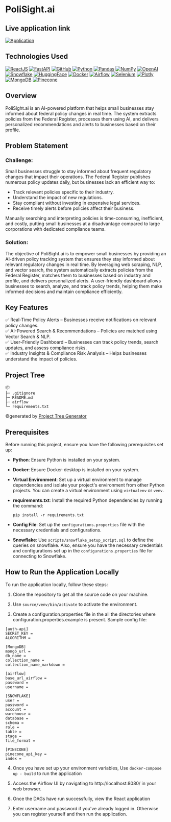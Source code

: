 # PoliSight.ai

## Live application link

[![Application](https://img.shields.io/badge/codelabs-4285F4?style=for-the-badge&logo=codelabs&logoColor=white)](https://codelabs-preview.appspot.com/?file_id=1xOJo6D40dsWjctPaj2Z7uZlOG9cHrW0DRejiGDkK9XM#0)

## Technologies Used
[![ReactJS](https://img.shields.io/badge/React-20232A?style=for-the-badge&logo=react&logoColor=61DAFB)](https://react.dev/)
[![FastAPI](https://img.shields.io/badge/fastapi-109989?style=for-the-badge&logo=FASTAPI&logoColor=white)](https://fastapi.tiangolo.com/)
[![GitHub](https://img.shields.io/badge/GitHub-100000?style=for-the-badge&logo=github&logoColor=white)](https://github.com/)
[![Python](https://img.shields.io/badge/Python-FFD43B?style=for-the-badge&logo=python&logoColor=blue)](https://www.python.org/)
[![Pandas](https://img.shields.io/badge/Pandas-2C2D72?style=for-the-badge&logo=pandas&logoColor=white)](https://pandas.pydata.org/)
[![NumPy](https://img.shields.io/badge/Numpy-777BB4?style=for-the-badge&logo=numpy&logoColor=white)](https://numpy.org/)
[![OpenAI](https://img.shields.io/badge/OpenAI-412991?style=for-the-badge&logo=openai&logoColor=white)](https://openai.com/)
[![Snowflake](https://img.shields.io/badge/Snowflake-0093F1?style=for-the-badge&logo=snowflake&logoColor=white)](https://www.snowflake.com/)
[![HuggingFace](https://img.shields.io/badge/-HuggingFace-FF9900?style=for-the-badge&logo=HuggingFace&logoColor=white)](https://huggingface.co/docs/transformers/en/model_doc/bert)
[![Docker](https://img.shields.io/badge/Docker-2CA5E0?style=for-the-badge&logo=docker&logoColor=white)](https://www.docker.com/)
[![Airflow](https://img.shields.io/badge/Airflow-FF4B4B?style=for-the-badge&logo=Apache%20Airflow&logoColor=white)](https://airflow.apache.org/)
[![Selenium](https://img.shields.io/badge/Selenium-43B02A?style=for-the-badge&logo=Selenium&logoColor=white)](https://www.selenium.dev/)
[![Plotly](https://img.shields.io/badge/Plotly-239120?style=for-the-badge&logo=plotly&logoColor=white)](https://plotly.com/)
[![MongoDB](https://img.shields.io/badge/MongoDB-4EA94B?style=for-the-badge&logo=mongodb&logoColor=white)](https://www.mongodb.com/)
[![Pinecone](https://img.shields.io/badge/Pinecone-220052?style=for-the-badge)](https://www.pinecone.io/)

## Overview

PoliSight.ai is an AI-powered platform that helps small businesses stay informed about federal policy changes in real time. The system extracts policies from the Federal Register, processes them using AI, and delivers personalized recommendations and alerts to businesses based on their profile.

## Problem Statement

### Challenge:
Small businesses struggle to stay informed about frequent regulatory changes that impact their operations. The Federal Register publishes numerous policy updates daily, but businesses lack an efficient way to:

- Track relevant policies specific to their industry.
- Understand the impact of new regulations.
- Stay compliant without investing in expensive legal services.
- Receive timely alerts before policies affect their business.</br>

Manually searching and interpreting policies is time-consuming, inefficient, and costly, putting small businesses at a disadvantage compared to large corporations with dedicated compliance teams.

### Solution:
The objective of PoliSight.ai is to empower small businesses by providing an AI-driven policy tracking system that ensures they stay informed about relevant regulatory changes in real time. By leveraging web scraping, NLP, and vector search, the system automatically extracts policies from the Federal Register, matches them to businesses based on industry and profile, and delivers personalized alerts. A user-friendly dashboard allows businesses to search, analyze, and track policy trends, helping them make informed decisions and maintain compliance efficiently.

## Key Features
✅ Real-Time Policy Alerts – Businesses receive notifications on relevant policy changes.</br>
✅ AI-Powered Search & Recommendations – Policies are matched using Vector Search & NLP.</br>
✅ User-Friendly Dashboard – Businesses can track policy trends, search updates, and assess compliance risks.</br>
✅ Industry Insights & Compliance Risk Analysis – Helps businesses understand the impact of policies.</br>


## Project Tree

```
📦 
├─ .gitignore
├─ README.md
├─ airflow
└─ requirements.txt
```
©generated by [Project Tree Generator](https://woochanleee.github.io/project-tree-generator)

## Prerequisites
Before running this project, ensure you have the following prerequisites set up:

- **Python**: Ensure Python is installed on your system.
- **Docker**: Ensure Docker-desktop is installed on your system.
- **Virtual Environment**: Set up a virtual environment to manage dependencies and isolate your project's environment from other Python projects. You can create a virtual environment using `virtualenv` or `venv`.
- **requirements.txt**: Install the required Python dependencies by running the command:
  ```
  pip install -r requirements.txt
  ```
- **Config File**: Set up the `configurations.properties` file with the necessary credentials and configurations.

- **Snowflake**: Use `scripts/snowflake_setup_script.sql` to define the queries on snowflake. Also, ensure you have the necessary credentials and configurations set up in the `configurations.properties` file for connecting to Snowflake.

## How to Run the Application Locally

To run the application locally, follow these steps:

1. Clone the repository to get all the source code on your machine.

2. Use `source/venv/bin/activate` to activate the environment.

3. Create a configuration.properties file in the all the directories where configuration.properties.example is present. Sample config file:

```
[auth-api]
SECRET_KEY = 
ALGORITHM = 

[MongoDB]
mongo_url = 
db_name = 
collection_name = 
collection_name_markdown = 

[airflow]
base_url_airflow = 
password = 
username = 

[SNOWFLAKE]
user = 
password = 
account = 
warehouse = 
database = 
schema = 
role = 
table = 
stage = 
file_format = 

[PINECONE]
pinecone_api_key = 
index = 
```

4. Once you have set up your environment variables, Use `docker-compose up - build` to run the application

5. Access the Airflow UI by navigating to http://localhost:8080/ in your web browser.

6. Once the DAGs have run successfully, view the React application

7. Enter username and password if you've already logged in. Otherwise you can register yourself and then run the application.